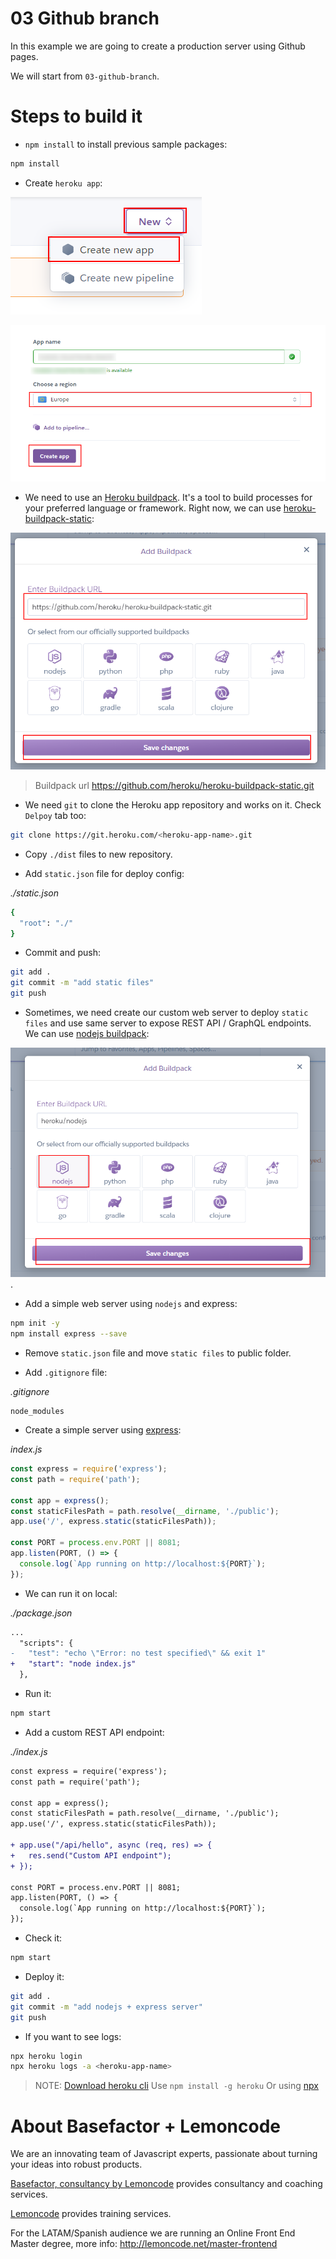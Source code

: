 # 03 Github branch

In this example we are going to create a production server using Github pages.

We will start from `03-github-branch`.

# Steps to build it

- `npm install` to install previous sample packages:

```bash
npm install
```

- Create `heroku app`:

![01-create-heroku-app](./readme-resources/01-create-heroku-app.png)

![02-create-heroku-app](./readme-resources/02-create-heroku-app.png)

- We need to use an [Heroku buildpack](https://elements.heroku.com/buildpacks). It's a tool to build processes for your preferred language or framework. Right now, we can use [heroku-buildpack-static](https://elements.heroku.com/buildpacks/heroku/heroku-buildpack-static):

![03-static-files-buildpack](./readme-resources/03-static-files-buildpack.png)

> Buildpack url https://github.com/heroku/heroku-buildpack-static.git

- We need `git` to clone the Heroku app repository and works on it. Check `Delpoy` tab too:

```bash
git clone https://git.heroku.com/<heroku-app-name>.git
```

- Copy `./dist` files to new repository.

- Add `static.json` file for deploy config:

_./static.json_

```bash
{
  "root": "./"
}

```

- Commit and push:

```bash
git add .
git commit -m "add static files"
git push
```

- Sometimes, we need create our custom web server to deploy `static files` and use same server to expose REST API / GraphQL endpoints. We can use [nodejs buildpack](https://elements.heroku.com/buildpacks/heroku/heroku-buildpack-nodejs):

![04-nodejs-buildpack](./readme-resources/04-nodejs-buildpack.png).

- Add a simple web server using `nodejs` and express:

```bash
npm init -y
npm install express --save
```

- Remove `static.json` file and move `static files` to public folder.

- Add `.gitignore` file:

_.gitignore_

```
node_modules

```

- Create a simple server using [express](https://github.com/expressjs/express):

_index.js_

```javascript
const express = require('express');
const path = require('path');

const app = express();
const staticFilesPath = path.resolve(__dirname, './public');
app.use('/', express.static(staticFilesPath));

const PORT = process.env.PORT || 8081;
app.listen(PORT, () => {
  console.log(`App running on http://localhost:${PORT}`);
});

```

- We can run it on local:

_./package.json_

```diff
...
  "scripts": {
-   "test": "echo \"Error: no test specified\" && exit 1"
+   "start": "node index.js"
  },
```

- Run it:

```bash
npm start
```

- Add a custom REST API endpoint:

_./index.js_

```diff
const express = require('express');
const path = require('path');

const app = express();
const staticFilesPath = path.resolve(__dirname, './public');
app.use('/', express.static(staticFilesPath));

+ app.use("/api/hello", async (req, res) => {
+   res.send("Custom API endpoint");
+ });

const PORT = process.env.PORT || 8081;
app.listen(PORT, () => {
  console.log(`App running on http://localhost:${PORT}`);
});

```

- Check it:

```bash
npm start
```

- Deploy it:

```bash
git add .
git commit -m "add nodejs + express server"
git push
```

- If you want to see logs:

```bash
npx heroku login
npx heroku logs -a <heroku-app-name>
```

> NOTE: [Download heroku cli](https://devcenter.heroku.com/articles/heroku-cli#download-and-install)
> Use `npm install -g heroku`
> Or using [npx](https://github.com/npm/npx)

# About Basefactor + Lemoncode

We are an innovating team of Javascript experts, passionate about turning your ideas into robust products.

[Basefactor, consultancy by Lemoncode](http://www.basefactor.com) provides consultancy and coaching services.

[Lemoncode](http://lemoncode.net/services/en/#en-home) provides training services.

For the LATAM/Spanish audience we are running an Online Front End Master degree, more info: http://lemoncode.net/master-frontend

